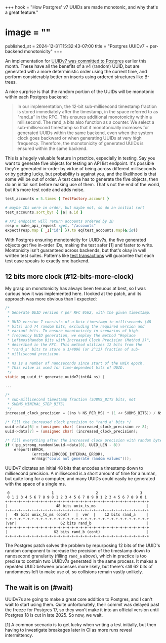 +++
hook = "How Postgres' v7 UUIDs are made monotonic, and why that's a great feature."
# image = ""
published_at = 2024-12-31T15:32:43-07:00
title = "Postgres UUIDv7 + per-backend monotonicity"
+++

An implementation for [UUIDv7 was committed to Postgres](https://git.postgresql.org/gitweb/?p=postgresql.git;a=commitdiff;h=78c5e141e9c139fc2ff36a220334e4aa25e1b0eb) earlier this month. These have all the benefits of a v4 (random) UUID, but are generated with a more deterministic order using the current time, and perform considerably better on inserts using ordered structures like B-trees.

A nice surprise is that the random portion of the UUIDs will be monotonic within each Postgres backend:

> In our implementation, the 12-bit sub-millisecond timestamp fraction
> is stored immediately after the timestamp, in the space referred to as
> "rand_a" in the RFC. This ensures additional monotonicity within a
> millisecond. The rand_a bits also function as a counter. We select a
> sub-millisecond timestamp so that it monotonically increases for
> generated UUIDs within the same backend, even when the system clock
> goes backward or when generating UUIDs at very high
> frequency. Therefore, the monotonicity of generated UUIDs is ensured
> within the same backend.

This is a hugely valuable feature in practice, especially in testing. Say you want to generate five objects for testing an API list endpoint. It's possible they're generated in-order by virtue of being across different milliseconds or by getting lucky, but probability is against you, and the likelihood is that some will be out of order. A test case has to generate the five objects, then do an initial sort before making use of them. That's not the end of the world, but it's more test code and adds noise.

``` ruby
test_accounts = 5.times { TestFactory.account }

# maybe IDs were in order, but maybe not, so do an initial sort
test_accounts.sort_by! { |a| a.id }

# API endpoint will return accounts ordered by ID
resp = make_api_request :get, "/accounts"
expect(resp.map { _1["id"] }).to eq(test_accounts.map(&:id))
```

With Postgres ensuring monotonicity for UUIDv7s, the five generated objects get five in-order IDs, making the test safer [1] and faster to write. Montonicity isn't guaranteed across backends, but that's okay in well written test suites. Patterns like [test transactions](/fragments/go-test-tx-using-t-cleanup) will guarantee that each test case speaks to exactly one backend.

## 12 bits more clock (#12-bits-more-clock)

My grasp on monotonicity has always been tenuous at best, so I was curious how it was implemented here. I looked at the patch, and its approach was more obvious than I expected:

``` c
/*
 * Generate UUID version 7 per RFC 9562, with the given timestamp.
 *
 * UUID version 7 consists of a Unix timestamp in milliseconds (48
 * bits) and 74 random bits, excluding the required version and
 * variant bits. To ensure monotonicity in scenarios of high-
 * frequency UUID generation, we employ the method "Replace
 * LeftmostRandom Bits with Increased Clock Precision (Method 3)",
 * described in the RFC. This method utilizes 12 bits from the
 * "rand_a" bits to store a 1/4096 (or 2^12) fraction of sub-
 * millisecond precision.
 *
 * ns is a number of nanoseconds since start of the UNIX epoch.
 * This value is used for time-dependent bits of UUID.
 */
static pg_uuid_t* generate_uuidv7(int64 ns) {

...

/*
 * sub-millisecond timestamp fraction (SUBMS_BITS bits, not
 * SUBMS_MINIMAL_STEP_BITS)
 */
increased_clock_precision = ((ns % NS_PER_MS) * (1 << SUBMS_BITS)) / NS_PER_MS;

/* Fill the increased clock precision to "rand_a" bits */
uuid->data[6] = (unsigned char) (increased_clock_precision >> 8);
uuid->data[7] = (unsigned char) (increased_clock_precision);

/* fill everything after the increased clock precision with random bytes */
if (!pg_strong_random(&uuid->data[8], UUID_LEN - 8))
    ereport(ERROR,
            (errcode(ERRCODE_INTERNAL_ERROR),
            errmsg("could not generate random values")));
```

UUIDv7 dictates an initial 48 bits that encodes a timestamp down to millisecond precision. A millisecond is a short amount of time for a human, but quite long for a computer, and many UUIDs could easily be generated with the space of a single ms.

```
 0                   1                   2                   3
 0 1 2 3 4 5 6 7 8 9 0 1 2 3 4 5 6 7 8 9 0 1 2 3 4 5 6 7 8 9 0 1
+-+-+-+-+-+-+-+-+-+-+-+-+-+-+-+-+-+-+-+-+-+-+-+-+-+-+-+-+-+-+-+-+
|                      48 bits unix_ts_ms                       |
+-+-+-+-+-+-+-+-+-+-+-+-+-+-+-+-+-+-+-+-+-+-+-+-+-+-+-+-+-+-+-+-+
|   48 bits unix_ts_ms (cont)   |  ver  |    12 bits rand_a     |
+-+-+-+-+-+-+-+-+-+-+-+-+-+-+-+-+-+-+-+-+-+-+-+-+-+-+-+-+-+-+-+-+
|var|                    62 bits rand_b                         |
+-+-+-+-+-+-+-+-+-+-+-+-+-+-+-+-+-+-+-+-+-+-+-+-+-+-+-+-+-+-+-+-+
|                     62 bits rand_b (cont)                     |
+-+-+-+-+-+-+-+-+-+-+-+-+-+-+-+-+-+-+-+-+-+-+-+-+-+-+-+-+-+-+-+-+
```

The Postgres patch solves the problem by repurposing 12 bits of the UUID's random component to increase the precision of the timestamp down to nanosecond granularity (filling `rand_a` above), which in practice is too precise to contain two UUIDv7s generated in the same process. It makes a repeated UUID between processes more likely, but there's still 62 bits of randomness left to make use of, so collisions remain vastly unlikely.

## The wait is on (#wait)

UUIDv7s are going to make a great core addition to Postgres, and I can't wait to start using them. Quite unfortunately, their commit was delayed past the freeze for Postgres 17, so they won't make it into an official version until Postgres 18 is cut in late 2025. So now, we wait.

[1] A common scenario is to get lucky when writing a test initially, but then having to investigate breakages later in CI as more runs reveal intermittency.
